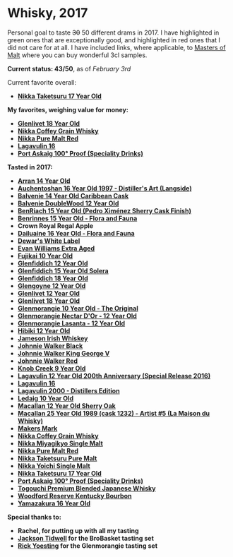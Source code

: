 # Whisky, 2017

Personal goal to taste ~~30~~ 50 different drams in 2017. I have highlighted in <span class="green">green</span> ones that are exceptionally good, and highlighted in <span class="red">red</span> ones that I did not care for at all.
I have included links, where applicable, to [Masters of Malt](https://www.masterofmalt.com/samples/) where you can buy wonderful 3cl samples.

<strong>Current status: 43/50</strong>, as of <i>February 3rd</i>

Current favorite overall:
* <strong class="green">[Nikka Taketsuru 17 Year Old](https://www.masterofmalt.com/whiskies/nikka-taketsuru-17-year-old-whiskey/)<strong>

My favorites, weighing value for money:
* <strong class="green">[Glenlivet 18 Year Old](https://www.masterofmalt.com/whiskies/the-glenlivet-18-year-old-whisky/)</strong>
* <strong class="green">[Nikka Coffey Grain Whisky](https://www.masterofmalt.com/whiskies/nikka/nikka-coffey-grain-whisky-70cl/)</strong>
* <strong class="green">[Nikka Pure Malt Red](https://www.masterofmalt.com/whiskies/nikka-pure-malt-red-whisky/)</strong>
* <strong class="green">[Lagavulin 16](https://www.masterofmalt.com/whiskies/lagavulin/lagavulin-16-year-old-whisky/)</strong>
* <strong class="green">[Port Askaig 100° Proof (Speciality Drinks)](https://www.masterofmalt.com/whiskies/speciality-drinks/port-askaig-100-proof-speciality-drinks-whisky/)</strong>


Tasted in 2017:

* [Arran 14 Year Old](https://www.masterofmalt.com/whiskies/arran/arran-14-year-old-whisky/)
* [Auchentoshan 16 Year Old 1997 - Distiller's Art (Langside)](https://www.masterofmalt.com/whiskies/auchentoshan/auchentoshan-16-year-old-1997-distillers-art-langside-whisky/)
* [Balvenie 14 Year Old Caribbean Cask](https://www.masterofmalt.com/whiskies/balvenie/balvenie-14-year-old-caribbean-cask-whisky/)
* [Balvenie DoubleWood 12 Year Old](https://www.masterofmalt.com/whiskies/balvenie/balvenie-doublewood-12-year-old-whisky/)
* <span class="green">[BenRiach 15 Year Old (Pedro Ximénez Sherry Cask Finish)](https://www.masterofmalt.com/whiskies/benriach-15-year-old-pedro-ximinez-sherry-cask-finish-whisky/)</span>
* [Benrinnes 15 Year Old - Flora and Fauna](https://www.masterofmalt.com/whiskies/benrinnes-15-year-old-whisky/)
* <span class="red">Crown Royal Regal Apple</span>
* [Dailuaine 16 Year Old - Flora and Fauna](https://www.masterofmalt.com/whiskies/dailuaine-16-year-old-whisky/)
* [Dewar's White Label](https://www.masterofmalt.com/whiskies/dewars-blended-scotch-whisky/)
* [Evan Williams Extra Aged](https://www.masterofmalt.com/whiskies/heaven-hill/evan-williams-extra-aged-whiskey/)
* <span class="red">[Fujikai 10 Year Old](https://www.masterofmalt.com/whiskies/monde-shuzo/fujikai-10-year-old-whisky/)</span>
* [Glenfiddich 12 Year Old](https://www.masterofmalt.com/whiskies/glenfiddich-12-year-old-whisky/)  
* [Glenfiddich 15 Year Old Solera](https://www.masterofmalt.com/whiskies/glenfiddich/glenfiddich-15-year-old-solera-whisky/)
* [Glenfiddich 18 Year Old](https://www.masterofmalt.com/whiskies/glenfiddich-18-year-old-whisky/)
* <span class="green">[Glengoyne 12 Year Old](https://www.masterofmalt.com/whiskies/glengoyne/glengoyne-12-year-old-whisky/)</span>
* [Glenlivet 12 Year Old](https://www.masterofmalt.com/whiskies/the-glenlivet-12-year-old-whisky/)
* <span class="green">[Glenlivet 18 Year Old](https://www.masterofmalt.com/whiskies/the-glenlivet-18-year-old-whisky/)</span>
* [Glenmorangie 10 Year Old - The Original](https://www.masterofmalt.com/whiskies/glenmorangie/glenmorangie-10-year-old-the-original-whisky/)
* [Glenmorangie Nectar D'Or - 12 Year Old](https://www.masterofmalt.com/whiskies/glenmorangie-nectar-dor-12-year-old-whisky/)
* [Glenmorangie Lasanta - 12 Year Old](https://www.masterofmalt.com/whiskies/glenmorangie-lasanta-12-year-old-whisky/)
* <span class="green">[Hibiki 12 Year Old](https://www.masterofmalt.com/whiskies/suntory-hibiki-12-year-old-whisky/)</span>
* [Jameson Irish Whiskey](https://www.masterofmalt.com/whiskies/john-jamson-and-son/jamesons-irish-whiskey/)
* [Johnnie Walker Black](https://www.masterofmalt.com/whiskies/johnnie-walker-black-label-12-year-old-whisky/)
* <span class="green">[Johnnie Walker King George V](https://www.masterofmalt.com/whiskies/johnnie-walker/johnnie-walker-king-george-v-whisky/)</span>
* [Johnnie Walker Red](https://www.masterofmalt.com/whiskies/johnnie-walker-red-label-whisky/)
* [Knob Creek 9 Year Old](https://www.masterofmalt.com/whiskies/knob-creek-small-batch-9-year-old-whiskey/)
* [Lagavulin 12 Year Old 200th Anniversary (Special Release 2016)](https://www.masterofmalt.com/whiskies/lagavulin/lagavulin-12-year-old-200th-anniversary-special-release-2016-whisky/)
* <span class="green">[Lagavulin 16](https://www.masterofmalt.com/whiskies/lagavulin/lagavulin-16-year-old-whisky/)</span>
* <span class="green">[Lagavulin 2000 - Distillers Edition](https://www.masterofmalt.com/whiskies/lagavulin/lagavulin-2000-bottled-2016-pedro-ximenez-cask-finish-distillers-edition-whisky/)</span>
* [Ledaig 10 Year Old](https://www.masterofmalt.com/whiskies/ledaig-10-year-old-whisky/)
* [Macallan 12 Year Old Sherry Oak](https://www.masterofmalt.com/whiskies/the-macallan-12-year-old-sherry-oak-whisky/)
* <span class="green">[Macallan 25 Year Old 1989 (cask 1232) - Artist #5 (La Maison du Whisky)](https://www.masterofmalt.com/whiskies/macallan/macallan-25-year-old-1989-cask-1232-artist-5-la-maison-du-whisky/)</span>
* [Makers Mark](https://www.masterofmalt.com/whiskies/makers-mark-whiskey/)
* <span class="green">[Nikka Coffey Grain Whisky](https://www.masterofmalt.com/whiskies/nikka/nikka-coffey-grain-whisky-70cl/)</span>
* <span class="green">[Nikka Miyagikyo Single Malt](https://www.masterofmalt.com/whiskies/miyagikyo/miyagikyo-single-malt-whisky/)</span>
* <span class="green">[Nikka Pure Malt Red](https://www.masterofmalt.com/whiskies/nikka-pure-malt-red-whisky/)</span>
* <span class="green">[Nikka Taketsuru Pure Malt](https://www.masterofmalt.com/whiskies/nikka/nikka-taketsuru-pure-malt-whisky/)</span>
* [Nikka Yoichi Single Malt](https://www.masterofmalt.com/whiskies/nikka/yoichi-single-malt-whisky/)
* <span class="green">[Nikka Taketsuru 17 Year Old](https://www.masterofmalt.com/whiskies/nikka-taketsuru-17-year-old-whiskey/)</span>
* <span class="green">[Port Askaig 100° Proof (Speciality Drinks)](https://www.masterofmalt.com/whiskies/speciality-drinks/port-askaig-100-proof-speciality-drinks-whisky/)</span>
* <span class="red">[Togouchi Premium Blended Japanese Whisky](https://www.masterofmalt.com/whiskies/chugoku-jozo/togouchi-premium-blended-japanese-whisky/)</span>
* [Woodford Reserve Kentucky Bourbon](https://www.masterofmalt.com/whiskies/woodford-reserve-kentucky-bourbon-whiskey/)
* [Yamazakura 16 Year Old](https://www.masterofmalt.com/whiskies/yamazakura/yamazakura-16-year-old-whisky/)


Special thanks to:

* Rachel, for putting up with all my tasting
* [Jackson Tidwell](https://twitter.com/JacksonTidwell) for the BroBasket tasting set
* [Rick Yoesting](https://twitter.com/ryoe_ok) for the Glenmorangie tasting set